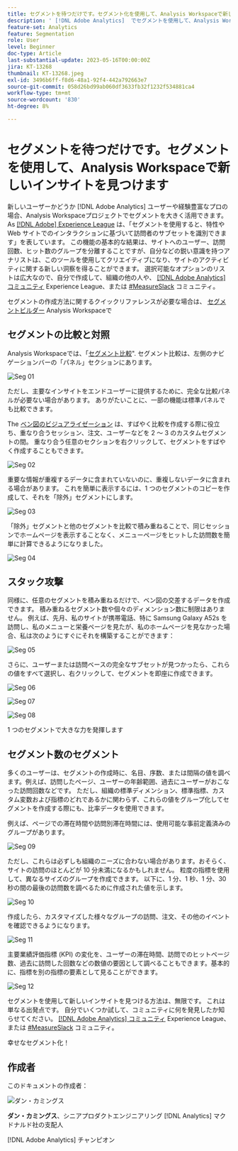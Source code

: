 ```yaml
---
title: セグメントを待つだけです。セグメント化を使用して、Analysis Workspaceで新しいインサイトを見つけます。
description: ' [!DNL Adobe Analytics]  でセグメントを使用して、Analysis Workspace のビジュアライゼーションやフリーフォームテーブルから新しいインサイトを発見する方法を説明します。'
feature-set: Analytics
feature: Segmentation
role: User
level: Beginner
doc-type: Article
last-substantial-update: 2023-05-16T00:00:00Z
jira: KT-13268
thumbnail: KT-13268.jpeg
exl-id: 3496b6ff-f8d6-48a1-92f4-442a792663e7
source-git-commit: 058d26bd99ab060df3633fb32f1232f534881ca4
workflow-type: tm+mt
source-wordcount: '830'
ht-degree: 8%

---
```


# セグメントを待つだけです。セグメントを使用して、Analysis Workspaceで新しいインサイトを見つけます

新しいユーザーかどうか [!DNL Adobe Analytics] ユーザーや経験豊富なプロの場合、Analysis Workspaceプロジェクトでセグメントを大きく活用できます。 As [[!DNL Adobe] Experience League](https://experienceleague.adobe.com/docs/analytics/components/segmentation/seg-overview.html?lang=ja) は、「セグメントを使用すると、特性や Web サイトでのインタラクションに基づいて訪問者のサブセットを識別できます」を表しています。 この機能の基本的な結果は、サイトへのユーザー、訪問回数、ヒット数のグループを分離することですが、自分などの鋭い意識を持つアナリストは、このツールを使用してクリエイティブになり、サイトのアクティビティに関する新しい洞察を得ることができます。 選択可能なオプションのリストは広大なので、自分で作成して、組織の他の人や、 [[!DNL Adobe Analytics] コミュニティ](https://experienceleaguecommunities.adobe.com/t5/adobe-analytics/ct-p/adobe-analytics-community?profile.language=ja) Experience League、または [#MeasureSlack](https://www.measure.chat/) コミュニティ。

セグメントの作成方法に関するクイックリファレンスが必要な場合は、 [セグメントビルダー](https://experienceleague.adobe.com/docs/analytics/components/segmentation/segmentation-workflow/seg-build.html?lang=en) Analysis Workspaceで

## セグメントの比較と対照

Analysis Workspaceでは、「[セグメント比較](https://experienceleague.adobe.com/docs/analytics/analyze/analysis-workspace/panels/segment-comparison/segment-comparison.html?lang=ja)&quot;. セグメント比較は、左側のナビゲーションバーの「パネル」セクションにあります。

![Seg 01](assets/seg01.png)

ただし、主要なインサイトをエンドユーザーに提供するために、完全な比較パネルが必要ない場合があります。 ありがたいことに、一部の機能は標準パネルでも比較できます。

The [ベン図のビジュアライゼーション](https://experienceleague.adobe.com/docs/analytics/analyze/analysis-workspace/visualizations/venn.html?lang=ja) は、すばやく比較を作成する際に役立ち、重なり合うセッション、注文、ユーザーなどを 2 ～ 3 のカスタムセグメントの間。 重なり合う任意のセクションを右クリックして、セグメントをすばやく作成することもできます。

![Seg 02](assets/s02.png)

重要な情報が重複するデータに含まれていないのに、重複しないデータに含まれる場合があります。 これを簡単に表示するには、1 つのセグメントのコピーを作成して、それを「除外」セグメントにします。

![Seg 03](assets/s03.png)

「除外」セグメントと他のセグメントを比較で積み重ねることで、同じセッションでホームページを表示することなく、メニューページをヒットした訪問数を簡単に計算できるようになりました。

![Seg 04](assets/s04.png)

## スタック攻撃

同様に、任意のセグメントを積み重ねるだけで、ベン図の交差するデータを作成できます。 積み重ねるセグメント数や個々のディメンション数に制限はありません。 例えば、先月、私のサイトが携帯電話、特に Samsung Galaxy A52s を訪問し、私のメニューと栄養ページを見たが、私のホームページを見なかった場合、私は次のようにすぐにそれを構築することができます：

![Seg 05](assets/s05.png)

さらに、ユーザーまたは訪問ベースの完全なサブセットが見つかったら、これらの値をすべて選択し、右クリックして、セグメントを即座に作成できます。

![Seg 06](assets/s06.png)

![Seg 07](assets/s07.png)

![Seg 08](assets/s08.png)

1 つのセグメントで大きな力を発揮します

## セグメント数のセグメント

多くのユーザーは、セグメントの作成時に、名目、序数、または間隔の値を調べます。例えば、訪問したページ、ユーザーの年齢範囲、過去にユーザーがおこなった訪問回数などです。 ただし、組織の標準ディメンション、標準指標、カスタム変数および指標のどれであるかに関わらず、これらの値をグループ化してセグメントを作成する際にも、比率データを使用できます。

例えば、ページでの滞在時間や訪問別滞在時間には、使用可能な事前定義済みのグループがあります。

![Seg 09](assets/s09.png)

ただし、これらは必ずしも組織のニーズに合わない場合があります。おそらく、サイトの訪問のほとんどが 10 分未満になるかもしれません。 粒度の指標を使用して、異なるサイズのグループを作成できます。 以下に、1 分、1 秒、1 分、30 秒の間の最後の訪問数を調べるために作成された値を示します。

![Seg 10](assets/s10.png)

作成したら、カスタマイズした様々なグループの訪問、注文、その他のイベントを確認できるようになります。

![Seg 11](assets/s11.png)

主要業績評価指標 (KPI) の変化を、ユーザーの滞在時間、訪問でのヒットページ数、過去に訪問した回数などの数値の要因として調べることもできます。基本的に、指標を別の指標の要素として見ることができます。

![Seg 12](assets/s12.png)

セグメントを使用して新しいインサイトを見つける方法は、無限です。 これは単なる出発点です。 自分でいくつか試して、コミュニティに何を発見したか知らせてください。 [[!DNL Adobe Analytics] コミュニティ](https://experienceleaguecommunities.adobe.com/t5/adobe-analytics/ct-p/adobe-analytics-community?profile.language=ja) Experience League、または [#MeasureSlack](https://www.measure.chat/) コミュニティ。

幸せなセグメント化！

## 作成者

このドキュメントの作成者：

![ダン・カミングス](assets/seg13.png)

**ダン・カミングス**、シニアプロダクトエンジニアリング [!DNL Analytics] マクドナルド社の支配人

[!DNL Adobe Analytics] チャンピオン
